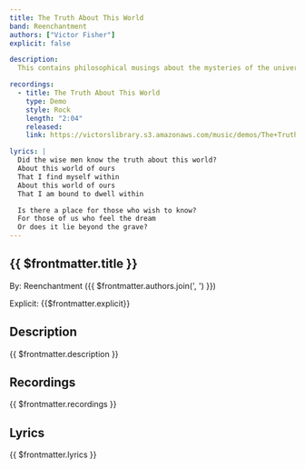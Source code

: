 ```yaml
---
title: The Truth About This World
band: Reenchantment
authors: ["Victor Fisher"]
explicit: false

description: 
  This contains philosophical musings about the mysteries of the universe.

recordings:
  - title: The Truth About This World
    type: Demo
    style: Rock
    length: "2:04"
    released: 
    link: https://victorslibrary.s3.amazonaws.com/music/demos/The+Truth+About+this+World.mp3

lyrics: |
  Did the wise men know the truth about this world?
  About this world of ours
  That I find myself within
  About this world of ours
  That I am bound to dwell within

  Is there a place for those who wish to know?
  For those of us who feel the dream
  Or does it lie beyond the grave?
---
```


## {{ $frontmatter.title }}

By: <g-link to="/band/reenchantment">Reenchantment</g-link> ({{ $frontmatter.authors.join(', ') }})

Explicit: {{$frontmatter.explicit}}

## Description

<vue-markdown>{{ $frontmatter.description }}</vue-markdown>

## Recordings

{{ $frontmatter.recordings }}

## Lyrics

<vue-markdown>{{ $frontmatter.lyrics }}</vue-markdown>

